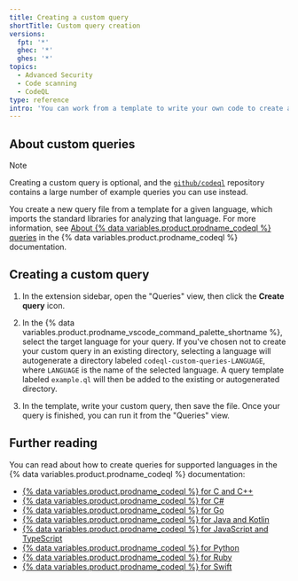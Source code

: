 ```yaml
---
title: Creating a custom query
shortTitle: Custom query creation
versions:
  fpt: '*'
  ghec: '*'
  ghes: '*'
topics:
  - Advanced Security
  - Code scanning
  - CodeQL
type: reference
intro: 'You can work from a template to write your own code to create a custom query to analyze a specific language.'
---
```


## About custom queries

> [!NOTE]
> Creating a custom query is optional, and the [`github/codeql`](https://github.com/github/codeql) repository contains a large number of example queries you can use instead.

You create a new query file from a template for a given language, which imports the standard libraries for analyzing that language. For more information, see [About {% data variables.product.prodname_codeql %} queries](https://codeql.github.com/docs/writing-codeql-queries/about-codeql-queries/) in the {% data variables.product.prodname_codeql %} documentation.

## Creating a custom query

1. In the extension sidebar, open the "Queries" view, then click the **Create query** icon.

1. In the {% data variables.product.prodname_vscode_command_palette_shortname %}, select the target language for your query. If you've chosen not to create your custom query in an existing directory, selecting a language will autogenerate a directory labeled `codeql-custom-queries-LANGUAGE`, where `LANGUAGE` is the name of the selected language. A query template labeled `example.ql` will then be added to the existing or autogenerated directory.

1. In the template, write your custom query, then save the file. Once your query is finished, you can run it from the "Queries" view.

## Further reading

You can read about how to create queries for supported languages in the {% data variables.product.prodname_codeql %} documentation:

* [{% data variables.product.prodname_codeql %} for C and C++](https://codeql.github.com/docs/codeql-language-guides/codeql-for-cpp/)
* [{% data variables.product.prodname_codeql %} for C#](https://codeql.github.com/docs/codeql-language-guides/codeql-for-csharp/)
* [{% data variables.product.prodname_codeql %} for Go](https://codeql.github.com/docs/codeql-language-guides/codeql-for-go/)
* [{% data variables.product.prodname_codeql %} for Java and Kotlin](https://codeql.github.com/docs/codeql-language-guides/codeql-for-java/)
* [{% data variables.product.prodname_codeql %} for JavaScript and TypeScript](https://codeql.github.com/docs/codeql-language-guides/codeql-for-javascript/)
* [{% data variables.product.prodname_codeql %} for Python](https://codeql.github.com/docs/codeql-language-guides/codeql-for-python/)
* [{% data variables.product.prodname_codeql %} for Ruby](https://codeql.github.com/docs/codeql-language-guides/codeql-for-ruby/)
* [{% data variables.product.prodname_codeql %} for Swift](https://codeql.github.com/docs/codeql-language-guides/codeql-for-swift/)
